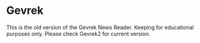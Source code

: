 # Gevrek
This is the old version of the Gevrek News Reader. Keeping for educational purposes only. Please check Gevrek2 for current version.

